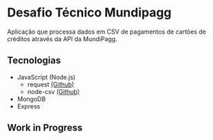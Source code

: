 # Desafio Técnico Mundipagg

Aplicação que processa dados em CSV de pagamentos de cartões de créditos através da API da MundiPagg.

## Tecnologias
 - JavaScript (Node.js)
   - request [(Github)](https://github.com/request/request)
   - node-csv [(Github)](https://github.com/adaltas/node-csv)
 - MongoDB
 - Express
   

## Work in Progress
